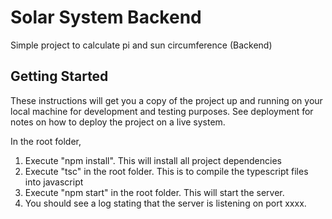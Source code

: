 # Solar System Backend
Simple project to calculate pi and sun circumference (Backend)

## Getting Started

These instructions will get you a copy of the project up and running on your local machine for development and testing purposes. See deployment for notes on how to deploy the project on a live system.

In the root folder,
1. Execute "npm install". This will install all project dependencies
2. Execute "tsc" in the root folder. This is to compile the typescript files into javascript
3. Execute "npm start" in the root folder. This will start the server.
4. You should see a log stating that the server is listening on port xxxx.
